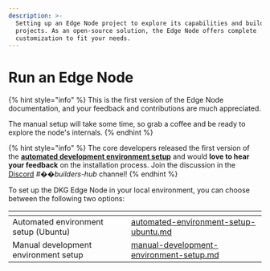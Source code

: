 ```yaml
---
description: >-
  Setting up an Edge Node project to explore its capabilities and build your own
  projects. As an open-source solution, the Edge Node offers complete
  customization to fit your needs.
---
```


# Run an Edge Node

{% hint style="info" %}
This is the first version of the Edge Node documentation, and your feedback and contributions are much appreciated.

The manual setup will take some time, so grab a coffee and be ready to explore the node's internals.
{% endhint %}

{% hint style="info" %}
The core developers released the first version of the [**automated development environment setup**](automated-environment-setup-ubuntu.md) and would **love to hear your feedback** on the installation process. Join the discussion in the [Discord](https://discord.gg/xCaY7hvNwD) _#_&#xD83D;&#xDC77;_&#x62;uilders-hub_ channel!
{% endhint %}

To set up the DKG Edge Node in your local environment, you can choose between the following two options:



<table data-card-size="large" data-view="cards"><thead><tr><th></th><th data-hidden data-card-target data-type="content-ref"></th></tr></thead><tbody><tr><td>Automated environment setup (Ubuntu)</td><td><a href="automated-environment-setup-ubuntu.md">automated-environment-setup-ubuntu.md</a></td></tr><tr><td>Manual development environment setup</td><td><a href="manual-development-environment-setup.md">manual-development-environment-setup.md</a></td></tr></tbody></table>
